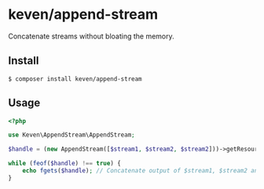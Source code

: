 # keven/append-stream

Concatenate streams without bloating the memory.

## Install

```shell
$ composer install keven/append-stream
```

## Usage

```php
<?php

use Keven\AppendStream\AppendStream;

$handle = (new AppendStream([$stream1, $stream2, $stream2]))->getResource();

while (feof($handle) !== true) {
    echo fgets($handle); // Concatenate output of $stream1, $stream2 and $stream3
}
```
